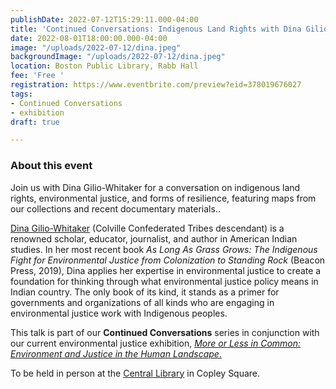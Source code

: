 ```yaml
---
publishDate: 2022-07-12T15:29:11.000-04:00
title: 'Continued Conversations: Indigenous Land Rights with Dina Gilio-Whitaker'
date: 2022-08-01T18:00:00.000-04:00
image: "/uploads/2022-07-12/dina.jpeg"
backgroundImage: "/uploads/2022-07-12/dina.jpeg"
location: Boston Public Library, Rabb Hall
fee: 'Free '
registration: https://www.eventbrite.com/preview?eid=378019676027
tags:
- Continued Conversations
- exhibition
draft: true

---
```

### About this event

Join us with Dina Gilio-Whitaker for a conversation on indigenous land rights, environmental justice, and forms of resilience, featuring maps from our collections and recent documentary materials..

[Dina Gilio-Whitaker](https://dgwconsulting.org/#bio) (Colville Confederated Tribes descendant) is a renowned scholar, educator, journalist, and author in American Indian studies. In her most recent book _As Long As Grass Grows: The Indigenous Fight for Environmental Justice from Colonization to Standing Rock_ (Beacon Press, 2019), Dina applies her expertise in environmental justice to create a foundation for thinking through what environmental justice policy means in Indian country. The only book of its kind, it stands as a primer for governments and organizations of all kinds who are engaging in environmental justice work with Indigenous peoples.

This talk is part of our **Continued Conversations** series in conjunction with our current environmental justice exhibition, [_More or Less in Common: Environment and Justice in the Human Landscape_.](https://www.leventhalmap.org/digital-exhibitions/more-or-less-in-common/)

To be held in person at the [Central Library](https://www.bpl.org/locations/3/) in Copley Square.